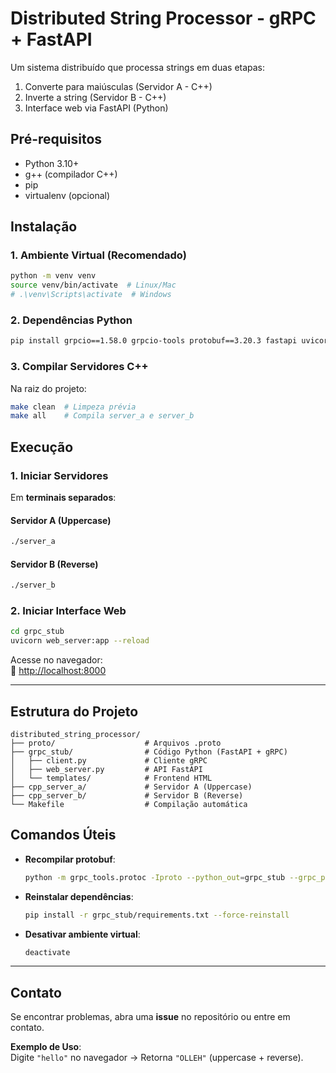 # **Distributed String Processor - gRPC + FastAPI**

Um sistema distribuído que processa strings em duas etapas:
1. Converte para maiúsculas (Servidor A - C++)
2. Inverte a string (Servidor B - C++)
3. Interface web via FastAPI (Python)

## **Pré-requisitos**
- Python 3.10+
- g++ (compilador C++)
- pip
- virtualenv (opcional)

## **Instalação**

### **1. Ambiente Virtual (Recomendado)**
```bash
python -m venv venv
source venv/bin/activate  # Linux/Mac
# .\venv\Scripts\activate  # Windows
```

### **2. Dependências Python**
```bash
pip install grpcio==1.58.0 grpcio-tools protobuf==3.20.3 fastapi uvicorn
```

### **3. Compilar Servidores C++**
Na raiz do projeto:
```bash
make clean  # Limpeza prévia
make all    # Compila server_a e server_b
```

## **Execução**

### **1. Iniciar Servidores**
Em **terminais separados**:

#### Servidor A (Uppercase)
```bash
./server_a
```

#### Servidor B (Reverse)
```bash
./server_b
```

### **2. Iniciar Interface Web**
```bash
cd grpc_stub
uvicorn web_server:app --reload
```

Acesse no navegador:  
🔗 [http://localhost:8000](http://localhost:8000)

---

## **Estrutura do Projeto**
```
distributed_string_processor/
├── proto/                    # Arquivos .proto
├── grpc_stub/                # Código Python (FastAPI + gRPC)
│   ├── client.py             # Cliente gRPC
│   ├── web_server.py         # API FastAPI
│   └── templates/            # Frontend HTML
├── cpp_server_a/             # Servidor A (Uppercase)
├── cpp_server_b/             # Servidor B (Reverse)
└── Makefile                  # Compilação automática
```

## **Comandos Úteis**

- **Recompilar protobuf**:
  ```bash
  python -m grpc_tools.protoc -Iproto --python_out=grpc_stub --grpc_python_out=grpc_stub proto/string_processor.proto
  ```

- **Reinstalar dependências**:
  ```bash
  pip install -r grpc_stub/requirements.txt --force-reinstall
  ```

- **Desativar ambiente virtual**:
  ```bash
  deactivate
  ```

---

## **Contato**
Se encontrar problemas, abra uma **issue** no repositório ou entre em contato.

**Exemplo de Uso**:  
Digite `"hello"` no navegador → Retorna `"OLLEH"` (uppercase + reverse).
